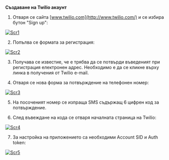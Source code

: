 **Създаване на Twilio акаунт**

1. Отваря се сайта [www.twilio.com](http://www.twilio.com/) и се избира бутон "Sign up":

<a href="https://imgbb.com/"><img src="https://i.ibb.co/qgTTmS9/Scr1.png" alt="Scr1" border="0"></a>

2. Попълва се формата за регистрация:

<a href="https://imgbb.com/"><img src="https://i.ibb.co/Pz5ZdNz/Scr2.png" alt="Scr2" border="0"></a>

3. Получава се известие, че е трябва да се потвърди въведеният при регистрация електронен адрес. Необходимо е да се кликне върху линка в получения от Twilio e-mail.

4. Отваря се нова форма за потвърждение на телефонен номер:

<a href="https://imgbb.com/"><img src="https://i.ibb.co/fnGqMYV/Scr3.png" alt="Scr3" border="0"></a>

5. На посоченият номер се изпраща SMS съдържащ 6 цифрен код за потвърждение.

6. След въвеждане на кода се отваря началната страница на Twilio:

<a href="https://imgbb.com/"><img src="https://i.ibb.co/JRCcsCw/Scr4.png" alt="Scr4" border="0"></a>

7. За настройка на приложението са необходими Account SID и Auth token:

<a href="https://imgbb.com/"><img src="https://i.ibb.co/2q9jj9Y/Scr5.png" alt="Scr5" border="0"></a>